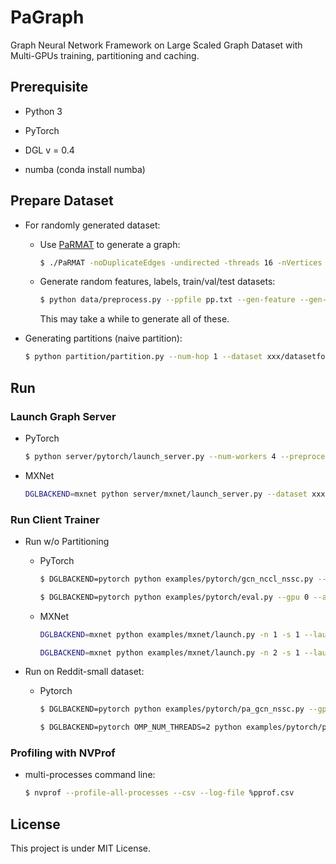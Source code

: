 # PaGraph

Graph Neural Network Framework on Large Scaled Graph Dataset with Multi-GPUs training, partitioning and caching.

## Prerequisite

* Python 3

* PyTorch

* DGL v = 0.4

* numba (conda install numba)

## Prepare Dataset

* For randomly generated dataset:

  * Use [PaRMAT](https://github.com/farkhor/PaRMAT) to generate a graph:

    ```bash
    $ ./PaRMAT -noDuplicateEdges -undirected -threads 16 -nVertices 10 -nEdges 25 -output /path/to/datafolder/pp.txt

    ```
  
  * Generate random features, labels, train/val/test datasets:

    ```bash
    $ python data/preprocess.py --ppfile pp.txt --gen-feature --gen-label --gen-set --dataset xxx/datasetfolder
    ```

    This may take a while to generate all of these.

* Generating partitions (naive partition):

  ```bash
  $ python partition/partition.py --num-hop 1 --dataset xxx/datasetfolder

  ```

## Run

### Launch Graph Server

* PyTorch

  ```bash
  $ python server/pytorch/launch_server.py --num-workers 4 --preprocess --dataset xxx/datasetfolder
  ```

* MXNet

  ```bash
  DGLBACKEND=mxnet python server/mxnet/launch_server.py --dataset xxx/datasetfolder --num-workers 3
  ```

### Run Client Trainer

* Run w/o Partitioning

  * PyTorch

    ```bash
    $ DGLBACKEND=pytorch python examples/pytorch/gcn_nccl_nssc.py --gpu 0,1 --num-neighbors 2 --batch-size 30000 --dataset /path/to/datasetfolder

    $ DGLBACKEND=pytorch python examples/pytorch/eval.py --gpu 0 --arch gcn-nssc --batch-size 512 --epoch 30 --feat-siz 602 --dataset /path/to/datasetfolder
    ```
  
  * MXNet

    ```bash
    DGLBACKEND=mxnet python examples/mxnet/launch.py -n 1 -s 1 --launcher local python examples/mxnet/gcn_client_nssc.py --batch-size 2500 --test-batch-size 5000 --n-epochs 60 --graph-name reddit --num-neighbors 2 --n-hidden 128 --dropout 0.2 --weight-decay 0 --num-gpus 1
    ```

    ```bash
    DGLBACKEND=mxnet python examples/mxnet/launch.py -n 2 -s 1 --launcher local python examples/mxnet/gcn_nssc.py --dataset /home/lzq/data/graph-gen/3mv150me --ngpu 2 --batch-size 2500 --n-epochs 60 --num-neighbors 2
    ```

* Run on Reddit-small dataset:

  * Pytorch

    ```bash
    $ DGLBACKEND=pytorch python examples/pytorch/pa_gcn_nssc.py --gpu 0,1 --num-neighbors 2 --batch-size 6000 --dataset /home/lzq/data/reddit-small --feat-size 602 --n-classes 41 --preprocess
    ```

    ```bash
    $ DGLBACKEND=pytorch OMP_NUM_THREADS=2 python examples/pytorch/pa_gcn_nssc.py --num-neighbors 2 --batch-size 6000 --feat-size 600 --gpu 0,1 --dataset /home/lzq/data/livejournal --preprocess
    ```


### Profiling with NVProf

* multi-processes command line:

  ```bash
  $ nvprof --profile-all-processes --csv --log-file %pprof.csv
  ```

## License

This project is under MIT License. 